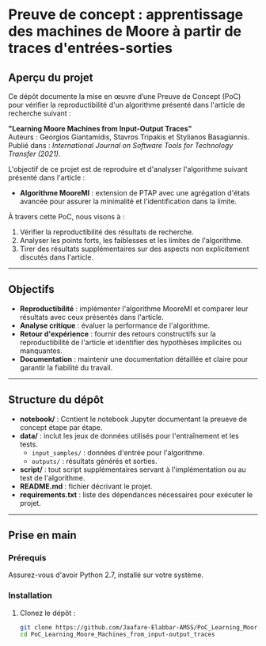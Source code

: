 # **Preuve de concept : apprentissage des machines de Moore à partir de traces d'entrées-sorties**

## **Aperçu du projet**  
Ce dépôt documente la mise en œuvre d’une Preuve de Concept (PoC) pour vérifier la reproductibilité d'un algorithme présenté dans l'article de recherche suivant :  

**"Learning Moore Machines from Input-Output Traces"**  
Auteurs : Georgios Giantamidis, Stavros Tripakis et Stylianos Basagiannis.  
Publié dans : *International Journal on Software Tools for Technology Transfer (2021)*.  

L'objectif de ce projet est de reproduire et d'analyser l'algorithme suivant présenté dans l'article :  
- **Algorithme MooreMI** : extension de PTAP avec une agrégation d'états avancée pour assurer la minimalité et l'identification dans la limite.  

À travers cette PoC, nous visons à :  
1. Vérifier la reproductibilité des résultats de recherche.  
2. Analyser les points forts, les faiblesses et les limites de l'algorithme.  
3. Tirer des résultats supplémentaires sur des aspects non explicitement discutés dans l'article.  

---

## **Objectifs**  
- **Reproductibilité** : implémenter l'algorithme MooreMI et comparer leur résultats avec ceux présentés dans l'article.  
- **Analyse critique** : évaluer la performance de l'algorithme.  
- **Retour d'expérience** : fournir des retours constructifs sur la reproductibilité de l'article et identifier des hypothèses implicites ou manquantes.  
- **Documentation** : maintenir une documentation détaillée et claire pour garantir la fiabilité du travail.

---

## **Structure du dépôt**
- **notebook/** : Ccntient le notebook Jupyter documentant la preueve de concept étape par étape.  
- **data/** : inclut les jeux de données utilisés pour l'entraînement et les tests.  
  - `input_samples/` : données d'entrée pour l'algorithme.  
  - `outputs/` : résultats générés et sorties.  
- **script/** : tout script supplémentaires servant à l'implémentation ou au test de l'algorithme.  
- **README.md** : fichier décrivant le projet.  
- **requirements.txt** : liste des dépendances nécessaires pour exécuter le projet.  

---

## **Prise en main**

### **Prérequis**  
Assurez-vous d'avoir Python 2.7, installé sur votre système.

### **Installation**  
1. Clonez le dépôt :  
   ```bash
   git clone https://github.com/Jaafare-Elabbar-AMSS/PoC_Learning_Moore_Machines_from_input-output_traces.git  
   cd PoC_Learning_Moore_Machines_from_input-output_traces  

